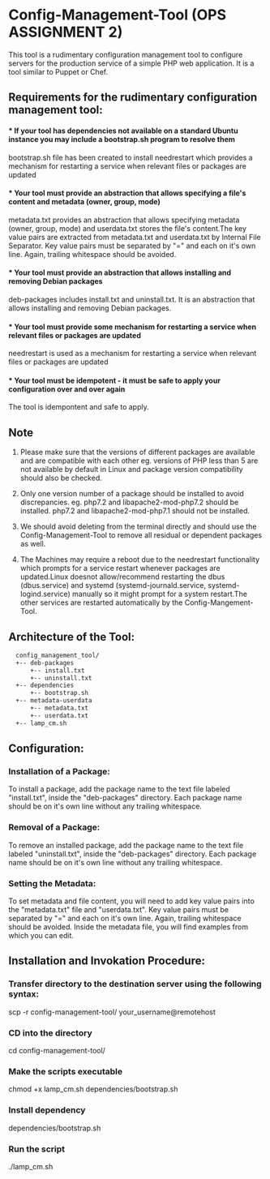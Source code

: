 # Config-Management-Tool (OPS ASSIGNMENT 2)

This tool is a rudimentary configuration management tool to configure servers for the production service of a simple PHP web application. It is a tool similar to Puppet or Chef.

## Requirements for the rudimentary configuration management tool:

#### * If your tool has dependencies not available on a standard Ubuntu instance you may include a bootstrap.sh program to resolve them

bootstrap.sh file has been created to install needrestart which provides a mechanism for restarting a service when relevant files or packages are updated

#### * Your tool must provide an abstraction that allows specifying a file's content and metadata (owner, group, mode)

metadata.txt provides an abstraction that allows specifying metadata (owner, group, mode) and userdata.txt stores the file's content.The key value pairs are extracted from metadata.txt and userdata.txt by Internal File Separator. Key value pairs must be separated by "=" and each on it's own line. Again, trailing whitespace should be avoided.

#### * Your tool must provide an abstraction that allows installing and removing Debian packages

deb-packages includes install.txt and uninstall.txt. It is an abstraction that allows installing and removing Debian packages.

#### * Your tool must provide some mechanism for restarting a service when relevant files or packages are updated

needrestart is used as a mechanism for restarting a service when relevant files or packages are updated

#### * Your tool must be idempotent - it must be safe to apply your configuration over and over again

The tool is idempontent and safe to apply. 

## Note
1. Please make sure that the versions of different packages are available and are compatible with each other eg. versions of PHP less than 5 are not available by default in Linux and package version compatibility should also be checked.

2. Only one version number of a package should be installed to avoid discrepancies. eg. php7.2 and libapache2-mod-php7.2 should be installed.                    php7.2 and libapache2-mod-php7.1 should not be installed. 

3. We should avoid deleting from the terminal directly and should use the Config-Management-Tool to remove all residual or dependent packages as well.

4. The Machines may require a reboot due to the needrestart functionality which prompts for a service restart whenever packages are updated.Linux doesnot allow/recommend restarting the dbus (dbus.service) and systemd (systemd-journald.service, systemd-logind.service) manually so it might prompt for a system restart.The other services are restarted automatically by the Config-Mangement-Tool.

## Architecture of the Tool:

``` bash
  config_management_tool/
  +-- deb-packages
      +-- install.txt
      +-- uninstall.txt
  +-- dependencies
      +-- bootstrap.sh
  +-- metadata-userdata
      +-- metadata.txt
      +-- userdata.txt
  +-- lamp_cm.sh

```
      
## Configuration:

### Installation of a Package:
To install a package, add the package name to the text file labeled "install.txt", inside the "deb-packages" directory. Each package name should be on it's own line without any trailing whitespace.

### Removal of a Package:
To remove an installed package, add the package name to the text file labeled "uninstall.txt", inside the "deb-packages" directory. Each package name should be on it's own line without any trailing whitespace.

### Setting the Metadata:
To set metadata and file content, you will need to add key value pairs into the "metadata.txt" file and "userdata.txt". Key value pairs must be separated by "=" and each on it's own line. Again, trailing whitespace should be avoided. Inside the metadata file, you will find examples from which you can edit.

## Installation and Invokation Procedure:

### Transfer directory to the destination server using the following syntax:
scp -r config-management-tool/ your_username@remotehost
### CD into the directory
cd config-management-tool/
### Make the scripts executable
chmod +x lamp_cm.sh dependencies/bootstrap.sh
### Install dependency
dependencies/bootstrap.sh
### Run the script
./lamp_cm.sh
 
